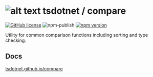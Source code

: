 # ![alt text](https://avatars1.githubusercontent.com/u/64487547?s=30 "tsdotnet") tsdotnet / compare

[![GitHub license](https://img.shields.io/badge/license-MIT-blue.svg?style=flat-square)](https://github.com/tsdotnet/compare/blob/master/LICENSE)
![npm-publish](https://github.com/tsdotnet/compare/workflows/npm-publish/badge.svg)
[![npm version](https://img.shields.io/npm/v/@tsdotnet/compare.svg?style=flat-square)](https://www.npmjs.com/package/@tsdotnet/compare)

Utility for common comparison functions including sorting and type checking.

## Docs
[tsdotnet.github.io/compare](https://tsdotnet.github.io/compare/)